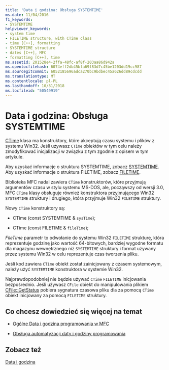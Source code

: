 ```yaml
---
title: 'Data i godzina: Obsługa SYSTEMTIME'
ms.date: 11/04/2016
f1_keywords:
- SYSTEMTIME
helpviewer_keywords:
- system time
- FILETIME structure, with CTime class
- time [C++], formatting
- SYSTEMTIME structure
- dates [C++], MFC
- formatting [C++], time
ms.assetid: 201528e4-2ffa-48fc-af8f-203aa86d942a
ms.openlocfilehash: 6074eff2db45bfa69f83d7c45be1203dd19cc987
ms.sourcegitcommit: 6052185696adca270bc9bdbec45a626dd89cdcdd
ms.translationtype: MT
ms.contentlocale: pl-PL
ms.lasthandoff: 10/31/2018
ms.locfileid: "50549919"
---
```

# <a name="date-and-time-systemtime-support"></a>Data i godzina: Obsługa SYSTEMTIME

[CTime](../atl-mfc-shared/reference/ctime-class.md) klasa ma konstruktory, które akceptują czasu systemu i plików z systemu Win32. Jeśli używasz `CTime` obiektów w tym celu należy zmodyfikować inicjalizacji w związku z tym zgodnie z opisem w tym artykule.

Aby uzyskać informacje o struktura SYSTEMTIME, zobacz [SYSTEMTIME](../mfc/reference/systemtime-structure.md). Aby uzyskać informacje o struktura FILETIME, zobacz [FILETIME](../mfc/reference/filetime-structure.md).

Biblioteka MFC nadal zawiera `CTime` konstruktorów, które przyjmują argumentów czasu w stylu systemu MS-DOS, ale, począwszy od wersji 3.0, MFC `CTime` klasy obsługuje również konstruktora przyjmującego Win32 `SYSTEMTIME` struktury i drugiego, która przyjmuje Win32 `FILETIME` struktury.

Nowy `CTime` konstruktory są:

- CTime (const SYSTEMTIME & `sysTime`);

- CTime (const FILETIME & `fileTime`);

*FileTime* parametr to odwołanie do systemu Win32 `FILETIME` strukturę, która reprezentuje godzinę jako wartość 64-bitowych, bardziej wygodne formatu dla magazynu wewnętrznego niż `SYSTEMTIME` struktury i format używany przez systemu Win32 w celu reprezentuje czas tworzenia pliku.

Jeśli kod zawiera `CTime` obiekt został zainicjowany z czasem systemowym, należy użyć `SYSTEMTIME` konstruktora w systemie Win32.

Najprawdopodobniej nie będzie używać `CTime` `FILETIME` inicjowania bezpośrednio. Jeśli używasz `CFile` obiekt do manipulowania plikiem [CFile::GetStatus](../mfc/reference/cfile-class.md#getstatus) pobiera sygnatura czasowa pliku dla za pomocą `CTime` obiekt inicjowany za pomocą `FILETIME` struktury.

## <a name="what-do-you-want-to-know-more-about"></a>Co chcesz dowiedzieć się więcej na temat

- [Ogólne Data i godzina programowania w MFC](../atl-mfc-shared/date-and-time.md)

- [Obsługa automatyzacji daty i godziny programowania](../atl-mfc-shared/date-and-time-automation-support.md)

## <a name="see-also"></a>Zobacz też

[Data i godzina](../atl-mfc-shared/date-and-time.md)
